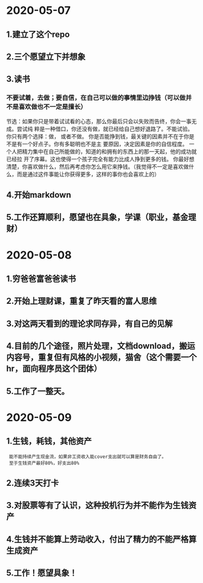 # 2020-05-07
## 1.建立了这个repo
## 2.三个愿望立下并想象
## 3.读书
### 不要试着，去做；要自信，在自己可以做的事情里边挣钱（可以做并不是喜欢做也不一定是擅长）
节选：如果你只是带着试试看的心态，那么你最后只会以失败而告终，你会一事无成。尝试纯 粹是一种借口，你还没有做，就已经给自己想好退路了。不能试验。你只有两个选择：做， 或者不做。
你是否能挣到钱，最关键的因素并不在于你是不是有一个好点子。你有多聪明也不是主 要原因，决定因素是你的自信程度。 一个人把精力集中在自己所能做的，知道的和拥有的东西上的那一天起，他的成功就已经拉 开了序幕。这也使得一个孩子完全有能力比成人挣到更多的钱。
你最好想清楚，你喜欢做什么，然后再考虑你怎么用它来挣钱。（我觉得不一定是喜欢做什么，而是通过这件事能让你获得更多，这样的事你也会喜欢上的）
## 4.开始markdown
## 5.工作还算顺利，愿望也在具象，学课（职业，基金理财）

# 2020-05-08
## 1.穷爸爸富爸爸读书
## 2.开始上理财课，重复了昨天看的富人思维
## 3.对这两天看到的理论求同存异，有自己的见解
## 4.目前的几个途径，照片处理，文档download，搬运内容号，重复但有风格的小视频，猫舍（这个需要一个hr，面向程序员这个团体）
## 5.工作了一整天。
# 2020-05-09
## 1.生钱，耗钱，其他资产
     能不能持续产生现金流，如果非工资收入能cover支出就可以算是财务自由了。
     至于生钱资产最好80%，好支出80%
## 2.连续3天打卡
## 3.对股票等有了认识，这种投机行为并不能作为生钱资产
## 4.生钱并不能算上劳动收入，付出了精力的不能严格算生成资产
## 5.工作！愿望具象！
